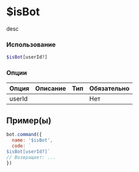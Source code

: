 # $isBot
desc
### Использование
```php
$isBot[userId?]
```

### Опции

| Опция | Описание | Тип | Обязательно |
|--------|-------------|------|----------|
| userId |  |  | Нет |  
## Пример(ы)

```javascript
bot.command({
  name: '$isBot',
  code: `
$isBot[userId?]`
// Возвращает: ...
})
```
